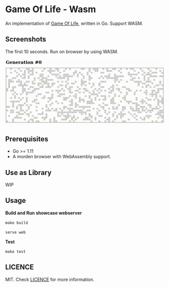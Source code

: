 # Game Of Life - Wasm

An implementation of [Game Of Life](https://en.wikipedia.org/wiki/Conway%27s_Game_of_Life), written in Go. Support WASM.

## Screenshots

The first 10 seconds. Run on browser by using WASM.

<p align="center">
  <img src="./gameoflife-10s.gif">
</p>

## Prerequisites

* Go >= 1.11
* A morden browser with WebAssembly support.

## Use as Library

WIP

## Usage

**Build and Run showcase webserver**

```
make build
```

```
serve web
```

**Test**

```
make test
```

## LICENCE

MIT. Check [LICENCE](#) for more information.
